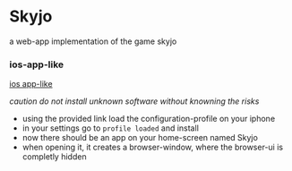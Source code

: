 # Skyjo

a web-app implementation of the game skyjo

### ios-app-like
[ios app-like](https://antvil.github.io/skyjo/iosApp.html)

*caution do not install unknown software without knowning the risks*

- using the provided link load the configuration-profile on your iphone
- in your settings go to `profile loaded` and install
- now there should be an app on your home-screen named Skyjo
- when opening it, it creates a browser-window, where the browser-ui is completly hidden
